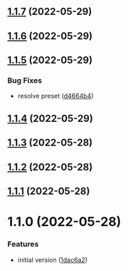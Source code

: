 ## [1.1.7](https://github.com/softwaregroup-bg/ut-help/compare/v1.1.6...v1.1.7) (2022-05-29)



## [1.1.6](https://github.com/softwaregroup-bg/ut-help/compare/v1.1.5...v1.1.6) (2022-05-29)



## [1.1.5](https://github.com/softwaregroup-bg/ut-help/compare/v1.1.4...v1.1.5) (2022-05-29)


### Bug Fixes

* resolve preset ([d4664b4](https://github.com/softwaregroup-bg/ut-help/commit/d4664b4d8fcb91ca23b8389bf0b62329511bf7cd))



## [1.1.4](https://github.com/softwaregroup-bg/ut-help/compare/v1.1.3...v1.1.4) (2022-05-29)



## [1.1.3](https://github.com/softwaregroup-bg/ut-help/compare/v1.1.2...v1.1.3) (2022-05-28)



## [1.1.2](https://github.com/softwaregroup-bg/ut-help/compare/v1.1.1...v1.1.2) (2022-05-28)



## [1.1.1](https://github.com/softwaregroup-bg/ut-help/compare/v1.1.0...v1.1.1) (2022-05-28)



# 1.1.0 (2022-05-28)


### Features

* initial version ([1dac6a2](https://github.com/softwaregroup-bg/ut-help/commit/1dac6a2744cb5c6fc49965ab0973c3183d3df099))




